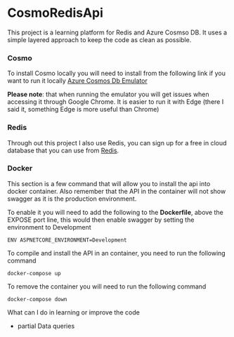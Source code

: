 # CosmoRedisApi

This project is a learning platform for Redis and Azure Cosmso DB.  It uses a simple layered approach to keep the code as clean as possible.  

### Cosmo

To install Cosmo locally you will need to install from the following link if you want to run it locally [Azure Cosmos Db Emulator](https://learn.microsoft.com/en-us/azure/cosmos-db/local-emulator?tabs=ssl-netstd21#download-the-emulator)

**Please note**: that when running the emulator you will get issues when accessing it through Google Chrome.  It is easier to run it with Edge (there I said it, something Edge is more useful than Chrome)

### Redis

Through out this project I also use Redis, you can sign up for a free in cloud database that you can use from [Redis](https://redis.com/).  

### Docker

This section is a few command that will allow you to install the api into docker container.  Also remember that the API in the container will not show swagger as it is the production environment. 

 To enable it you will need to add the following to the **Dockerfile**, above the EXPOSE port line, this would then enable swagger by setting the environment to Development

```
ENV ASPNETCORE_ENVIRONMENT=Development 
```

To compile and install the API in an container, you need to run the following command
```
docker-compose up
```

To remove the container you will need to run the following command

```
docker-compose down
```

What can I do in learning or improve the code 
* partial Data queries

